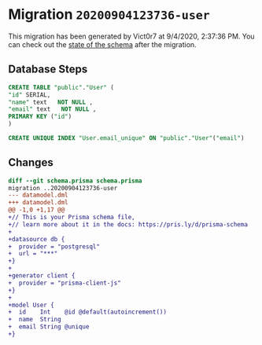 # Migration `20200904123736-user`

This migration has been generated by Vict0r7 at 9/4/2020, 2:37:36 PM.
You can check out the [state of the schema](./schema.prisma) after the migration.

## Database Steps

```sql
CREATE TABLE "public"."User" (
"id" SERIAL,
"name" text   NOT NULL ,
"email" text   NOT NULL ,
PRIMARY KEY ("id")
)

CREATE UNIQUE INDEX "User.email_unique" ON "public"."User"("email")
```

## Changes

```diff
diff --git schema.prisma schema.prisma
migration ..20200904123736-user
--- datamodel.dml
+++ datamodel.dml
@@ -1,0 +1,17 @@
+// This is your Prisma schema file,
+// learn more about it in the docs: https://pris.ly/d/prisma-schema
+
+datasource db {
+  provider = "postgresql"
+  url = "***"
+}
+
+generator client {
+  provider = "prisma-client-js"
+}
+
+model User {
+  id    Int    @id @default(autoincrement())
+  name  String
+  email String @unique
+}
```


